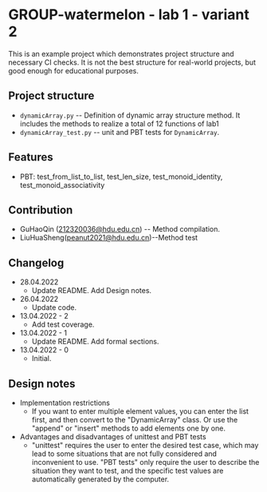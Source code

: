 
# GROUP-watermelon - lab 1 - variant 2

This is an example project which demonstrates project structure and necessary
CI checks. It is not the best structure for real-world projects, but good
enough for educational purposes.

## Project structure

- `dynamicArray.py` -- Definition of dynamic array structure method. 
It includes the methods to realize a total of 12 functions of lab1
- `dynamicArray_test.py` -- unit and PBT tests for `DynamicArray`.

## Features

- PBT: test_from_list_to_list, test_len_size, test_monoid_identity, test_monoid_associativity

## Contribution

- GuHaoQin (212320036@hdu.edu.cn) -- Method compilation.
- LiuHuaSheng(peanut2021@hdu.edu.cn)--Method test

## Changelog

- 28.04.2022
  - Update README. Add Design notes.
- 26.04.2022
  - Update code.
- 13.04.2022 - 2
  - Add test coverage.
- 13.04.2022 - 1
  - Update README. Add formal sections.
- 13.04.2022 - 0
  - Initial.

## Design notes

- Implementation restrictions
  - If you want to enter multiple element values, you can enter the list first, and then convert to the "DynamicArray" class. 
Or use the "append" or "insert" methods to add elements one by one.
- Advantages and disadvantages of unittest and PBT tests
  - "unittest" requires the user to enter the desired test case, which may lead to some situations that are not fully considered and inconvenient to use. 
"PBT tests" only require the user to describe the situation they want to test, and the specific test values are automatically generated by the computer.

